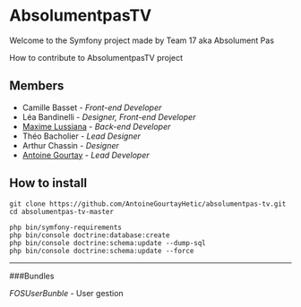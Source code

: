 AbsolumentpasTV
========================

Welcome to the Symfony project made by Team 17 aka Absolument Pas

How to contribute to AbsolumentpasTV project

Members
--------------
* Camille Basset - *Front-end Developer*
* Léa Bandinelli - *Designer, Front-end Developer*
* [Maxime Lussiana][14] - *Back-end Developer*
* Théo Bacholier - *Lead Designer*
* Arthur Chassin - *Designer*
* [Antoine Gourtay][15] - *Lead Developer*

How to install
--------------

```
git clone https://github.com/AntoineGourtayHetic/absolumentpas-tv.git
cd absolumentpas-tv-master

php bin/symfony-requirements
php bin/console doctrine:database:create
php bin/console doctrine:schema:update --dump-sql
php bin/console doctrine:schema:update --force
``` 

--------------

###Bundles

*FOSUserBunble* - User gestion

[14]: https://github.com/lussiana-m
[15]: https://github.com/AntoineGourtayHetic